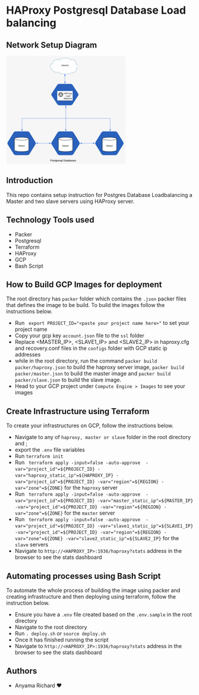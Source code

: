 # HAProxy Postgresql Database Load balancing
## Network Setup Diagram
![Network Diagram](/image/db.png "Network Diagram") 

## Introduction
This repo contains setup instruction for Postgres Database Loadbalancing a Master and two slave servers using HAProxy server.

## Technology Tools used
* Packer
* Postgresql
* Terraform
* HAProxy
* GCP
* Bash Script

## How to Build GCP Images for deployment
The root directory has `packer` folder which contains the `.json` packer files that defines the image to be build.
To build the images follow the instructions below.

* Run  ` export PROJECT_ID="<paste your project name here>"` to set your project name
* Copy your gcp key `account.json` file to the `ssl` folder
* Replace  <MASTER_IP>, <SLAVE1_IP> and <SLAVE2_IP> in haproxy.cfg and recovery.conf files in the `configs` folder with  GCP static ip addresses
* while in the root directory, run the command `packer build packer/haproxy.json` to build the haproxy server image, `packer build packer/master.json` to build the master image and `packer build packer/slave.json` to build the slave image.
* Head to your GCP project under `Compute Engine > Images` to see your images

## Create Infrastructure using Terraform
To create your infrastructures on GCP, follow the instructions below.
* Navigate to any of `haproxy, master or slave` folder in the root directory and ;
* export the `.env` file variables
* Run `terraform init`
* Run ` terraform apply -input=false -auto-approve  -var="project_id"=${PROJECT_ID} -var="haproxy_static_ip"=${HAPROXY_IP} -var="project_id"=${PROJECT_ID} -var="region"=${REGION} -var="zone"=${ZONE}` for the `haproxy` server
* Run ` terraform apply -input=false -auto-approve  -var="project_id"=${PROJECT_ID} -var="master_static_ip"=${MASTER_IP} -var="project_id"=${PROJECT_ID} -var="region"=${REGION} -var="zone"=${ZONE}` for the `master` server
* Run ` terraform apply -input=false -auto-approve  -var="project_id"=${PROJECT_ID} -var="slave1_static_ip"=${SLAVE1_IP} -var="project_id"=${PROJECT_ID} -var="region"=${REGION} -var="zone"=${ZONE} -var="slave2_static_ip"=${SLAVE2_IP}` for the `slave` servers
* Navigate to `http://<HAPROXY_IP>:1936/haproxy?stats` address in the browser to see the stats dashboard

## Automating processes using Bash Script
To automate the whole process of building the image using packer and creating infrastructure and then deploying using terraform, follow the instruction below.

* Ensure you have a `.env` file created based on the `.env.sample` in the root directory
* Navigate to the root directory
* Run `. deploy.sh` or `source deploy.sh`
* Once it has finished running the script 
* Navigate to `http://<HAPROXY_IP>:1936/haproxy?stats` address in the browser to see the stats dashboard

## Authors
* Anyama Richard :hearts: